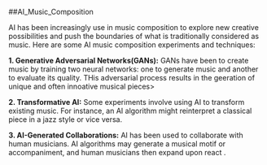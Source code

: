 ##AI_Music_Composition

AI has been increasingly use in music composition to explore new creative possibilities and push the boundaries of what is traditionally considered as music. Here are some AI music composition experiments and techniques:

**1. Generative Adversarial Networks(GANs):**
     GANs have been to create music by training two neural networks: one to generate music and another to evaluate its quality. THis adversarial process results in the  geeration of unique and often innoative musical pieces>

**2. Transformative AI:**
     Some experiments involve using AI to transform existing music. For instance, an AI algorithm might reinterpret a classical piece in a jazz style or vice versa.

**3. AI-Generated Collaborations:**
     AI has been used to collaborate with human musicians. AI algorithms may generate a musical motif or accompaniment, and human musicians then expand upon react .

    

